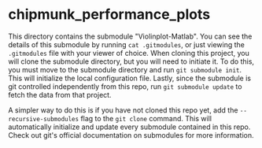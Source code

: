 # chipmunk_performance_plots
This directory contains the submodule "Violinplot-Matlab". You can see the details of this submodule by running `cat .gitmodules`, or just viewing the `.gitmodules` file with your viewer of choice. When cloning this project, you will clone the submodule directory, but you will need to initiate it. To do this, you must move to the submodule directory and run `git submodule init`. This will initialize the local configuration file. Lastly, since the submodule is git controlled independently from this repo, run `git submodule update` to fetch the data from that project.

A simpler way to do this is if you have not cloned this repo yet, add the `--recursive-submodules` flag to the `git clone` command. This will automatically initialize and update every submodule contained in this repo. Check out git's official documentation on submodules for more information.

